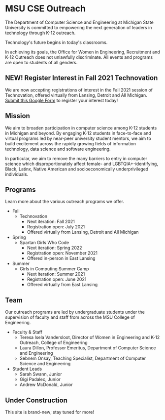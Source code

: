 # MSU CSE Outreach

The Department of Computer Science and Engineering at Michigan State University is committed to empowering the next generation of leaders in technology through K-12 outreach. 

Technology's future begins in today's classrooms.

In achieving its goals, the Office for Women in Engineering, Recruitment and K-12 Outreach does not unlawfully
discriminate. All events and programs are open to students of all genders.

## NEW! Register Interest in Fall 2021 Technovation

We are now accepting registrations of interest in the Fall 2021 session of Technovation, offered virtually from
Lansing, Detroit and All Michigan. [Submit this Google Form](https://docs.google.com/forms/d/e/1FAIpQLScYkEGDvLGIvvX1IrDSDeyeFis2kaqU4k3s0Yk1NCTFTchmYA/viewform?usp=sf_link) to register your interest today!

## Mission

We aim to broaden participation in computer science among K-12 students in Michigan and beyond. By engaging K-12 students in face-to-face and virtual programs led by near-peer university student mentors, we aim to build excitement across the rapidly growing fields of information technology, data science and software engineering. 

In particular, we aim to remove the many barriers to entry in computer science which disproportionately affect female- and LGBTQIA+-identifying, Black, Latinx, Native American and socioeconomically underprivileged individuals.

 
## Programs

Learn more about the various outreach programs we offer.

- Fall
  - Technovation
    - Next iteration: Fall 2021
    - Registration open: July 2021
    - Offered virtually from Lansing, Detroit and All Michigan
- Spring
  - Spartan Girls Who Code
    - Next iteration: Spring 2022
    - Registration open: November 2021
    - Offered in-person in East Lansing
- Summer
  - Girls in Computing Summer Camp
    - Next iteration: Summer 2021
    - Registration open: June 2021
    - Offered virtually from East Lansing

## Team

Our outreach programs are led by undergraduate students under the supervision of faculty and staff from across the MSU College of Engineering.

- Faculty & Staff
  - Teresa Isela Vandersloot, Director of Women in Engineering and K-12 Outreach, College of Engineering
  - Laura Dillon, Professor Emeritus, Department of Computer Science and Engineering
  - Sebnem Onsay, Teaching Specialist, Department of Computer Science and Engineering
- Student Leads
  - Sarah Swann, Junior
  - Gigi Padalec, Junior
  - Andrew McDonald, Junior

## Under Construction

This site is brand-new; stay tuned for more!
